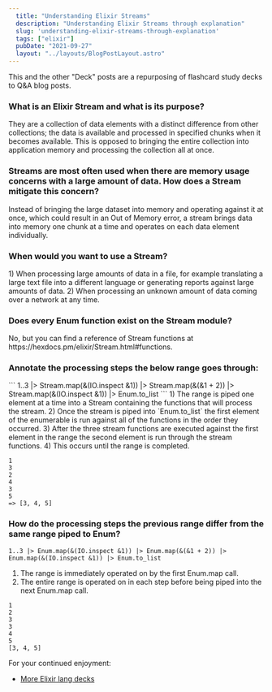 ```yaml
---
  title: "Understanding Elixir Streams"
  description: "Understanding Elixir Streams through explanation"
  slug: 'understanding-elixir-streams-through-explanation'
  tags: ["elixir"]
  pubDate: "2021-09-27"
  layout: "../layouts/BlogPostLayout.astro"
---
```


This and the other "Deck" posts are a repurposing of flashcard study decks to Q&A blog posts. 

<h3>What is an Elixir Stream and what is its purpose?</h3>
They are a collection of data elements with a distinct difference from other collections; the data is available and processed in specified chunks when it becomes available. This is opposed to bringing the entire collection into application memory and processing the collection all at once.

<h3>Streams are most often used when there are memory usage concerns with a large amount of data. How does a Stream mitigate this concern?</h3>
Instead of bringing the large dataset into memory and operating against it at once, which could result in an Out of Memory error, a stream brings data into memory one chunk at a time and operates on each data element individually.


<h3>When would you want to use a Stream?</h3>
1) When processing large amounts of data in a file, for example translating a large text file into a different language or generating reports against large amounts of data. 
2) When processing an unknown amount of data coming over a network at any time.


<h3>Does every Enum function exist on the Stream module?</h3>
No, but you can find a reference of Stream functions at https://hexdocs.pm/elixir/Stream.html#functions.


<h3>Annotate the processing steps the below range goes through:</h3>
```
1..3 |> Stream.map(&(IO.inspect &1)) |> Stream.map(&(&1 + 2)) |> Stream.map(&(IO.inspect &1)) |> Enum.to_list
```
1) The range is piped one element at a time into a Stream containing the functions that will process the stream. 
2) Once the stream is piped into `Enum.to_list` the first element of the enumerable is run against all of the functions in the order they occurred. 
3) After the three stream functions are executed against the first element in the range the second element is run through the stream functions. 
4) This occurs until the range is completed. 

```
1
3
2
4
3
5
=> [3, 4, 5]
```


<h3>How do the processing steps the previous range differ from the same range piped to Enum?</h3>

```
1..3 |> Enum.map(&(IO.inspect &1)) |> Enum.map(&(&1 + 2)) |> Enum.map(&(IO.inspect &1)) |> Enum.to_list
```

1) The range is immediately operated on by the first Enum.map call. 
2) The entire range is operated on in each step before being piped into the next Enum.map call. 

```
1
2
3
3
4
5
[3, 4, 5]
```

For your continued enjoyment:
- [More Elixir lang decks](https://tinytechtuts.com/tags/elixir-deck)
